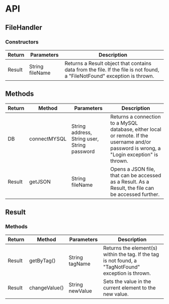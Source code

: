 # API

## FileHandler
### Constructors
| Return | Parameters | Description |
|--------|------------|-------------|
| Result | String fileName | Returns a Result object that contains data from the file. If the file is not found, a "FileNotFound" exception is thrown.|

## Methods
|Return | Method | Parameters | Description |
|--------|-----------|------------|----------|
| DB | connectMYSQL | String address, String user, String password | Returns a connection to a MySQL database, either local or remote. If the username and/or password is wrong, a "Login exception" is thrown. |
| Result | getJSON | String fileName | Opens a JSON file, that can be accessed as a Result. As a Result, the file can be accessed  further. |

## Result
### Methods
| Return | Method | Parameters | Description |
|--------|--------|------------| ------------|
| Result | getByTag()|String tagName| Returns the element(s) within the tag. If the tag is not found, a "TagNotFound" exception is thrown.|
| Result | changeValue() | String newValue | Sets the value in the current element to the new value. |